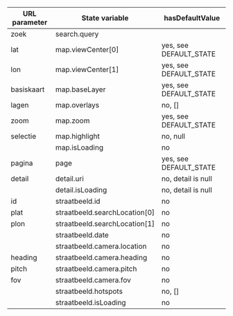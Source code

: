 | URL parameter | State variable                  | hasDefaultValue        |
|---------------|---------------------------------|------------------------|
| zoek          | search.query || search.location | no, null               |
| lat           | map.viewCenter[0]               | yes, see DEFAULT_STATE |
| lon           | map.viewCenter[1]               | yes, see DEFAULT_STATE |
| basiskaart    | map.baseLayer                   | yes, see DEFAULT_STATE |
| lagen         | map.overlays                    | no, []                 |
| zoom          | map.zoom                        | yes, see DEFAULT_STATE |
| selectie      | map.highlight                   | no, null               |
|               | map.isLoading                   | no                     |
| pagina        | page                            | yes, see DEFAULT_STATE |
| detail        | detail.uri                      | no, detail is null     |
|               | detail.isLoading                | no, detail is null     |
| id            | straatbeeld.id                  | no                     |
| plat          | straatbeeld.searchLocation[0]   | no                     |
| plon          | straatbeeld.searchLocation[1]   | no                     |
|               | straatbeeld.date                | no                     |
|               | straatbeeld.camera.location     | no                     |
| heading       | straatbeeld.camera.heading      | no                     |
| pitch         | straatbeeld.camera.pitch        | no                     |
| fov           | straatbeeld.camera.fov          | no                     |
|               | straatbeeld.hotspots            | no, []                 |
|               | straatbeeld.isLoading           | no                     |
